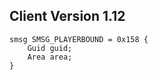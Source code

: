 ## Client Version 1.12

```rust,ignore
smsg SMSG_PLAYERBOUND = 0x158 {
    Guid guid;    
    Area area;    
}

```
